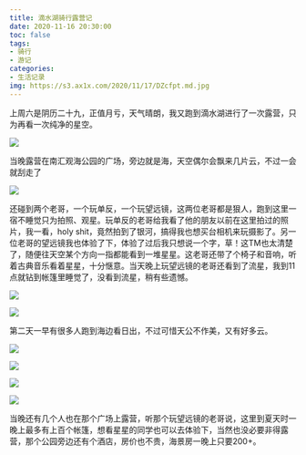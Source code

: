 ```yaml
---
title: 滴水湖骑行露营记
date: 2020-11-16 20:30:00
toc: false
tags: 
- 骑行 
- 游记
categories:
- 生活记录  
img: https://s3.ax1x.com/2020/11/17/DZcfpt.md.jpg
---
```


上周六是阴历二十九，正值月亏，天气晴朗，我又跑到滴水湖进行了一次露营，只为再看一次纯净的星空。

[![](https://s3.ax1x.com/2020/11/17/DZqBcD.md.jpg)](https://imgchr.com/i/DZqBcD)

当晚露营在南汇观海公园的广场，旁边就是海，天空偶尔会飘来几片云，不过一会就刮走了

[![](https://s3.ax1x.com/2020/11/17/DZ6vee.md.jpg)](https://imgchr.com/i/DZ6vee)

还碰到两个老哥，一个玩单反，一个玩望远镜，这两位老哥都是狠人，跑到这里一宿不睡觉只为拍照、观星。玩单反的老哥给我看了他的朋友以前在这里拍过的照片，我一看，holy shit，竟然拍到了银河，搞得我也想买台相机来玩摄影了。另一位老哥的望远镜我也体验了下，体验了过后我只想说一个字，草！这TM也太清楚了，随便往天空某个方向一指都能看到一堆星星。这老哥还带了个椅子和音响，听着古典音乐看着星星，十分惬意。当天晚上玩望远镜的老哥还看到了流星，我到11点就钻到帐篷里睡觉了，没看到流星，稍有些遗憾。

[![](https://s3.ax1x.com/2020/11/17/DZcCWt.md.jpg)](https://imgchr.com/i/DZcCWt)

[![](https://s3.ax1x.com/2020/11/17/DZcuYn.md.jpg)](https://imgchr.com/i/DZcuYn)

第二天一早有很多人跑到海边看日出，不过可惜天公不作美，又有好多云。

[![](https://s3.ax1x.com/2020/11/17/DZ6zod.md.jpg)](https://imgchr.com/i/DZ6zod)

[![](https://s3.ax1x.com/2020/11/17/DZcRfI.md.jpg)](https://imgchr.com/i/DZcRfI)

[![](https://s3.ax1x.com/2020/11/17/DZcfpt.md.jpg)](https://imgchr.com/i/DZcfpt)

[![](https://s3.ax1x.com/2020/11/17/DZcbkj.md.jpg)](https://imgchr.com/i/DZcbkj)

当晚还有几个人也在那个广场上露营，听那个玩望远镜的老哥说，这里到夏天时一晚上最多有上百个帐篷，想看星星的同学也可以去体验下，当然也没必要非得露营，那个公园旁边还有个酒店，房价也不贵，海景房一晚上只要200+。








